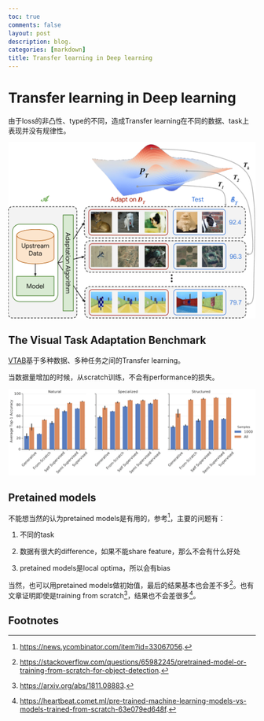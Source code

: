 ```yaml
---
toc: true
comments: false
layout: post
description: blog.
categories: [markdown]
title: Transfer learning in Deep learning
---
```

# Transfer learning in Deep learning

由于loss的非凸性、type的不同，造成Transfer learning在不同的数据、task上表现并没有规律性。

![](./images/VTAB_loss.png "VTAB protocol")

## The Visual Task Adaptation Benchmark

[VTAB](https://ai.googleblog.com/2019/11/the-visual-task-adaptation-benchmark.html)基于多种数据、多种任务之间的Transfer learning。

当数据量增加的时候，从scratch训练，不会有performance的损失。

![](./images/VTAB_scratch.png "Performance")

##  Pretained models

不能想当然的认为pretained models是有用的，参考[^1]，主要的问题有：

1. 不同的task

2. 数据有很大的difference，如果不能share feature，那么不会有什么好处

3. pretained models是local optima，所以会有bias

当然，也可以用pretained models做初始值，最后的结果基本也会差不多[^2]。也有文章证明即使是training from scratch[^3]，结果也不会差很多[^4]。







## Footnotes
[^1]: https://news.ycombinator.com/item?id=33067056.
[^2]: https://stackoverflow.com/questions/65982245/pretrained-model-or-training-from-scratch-for-object-detection.
[^3]: https://arxiv.org/abs/1811.08883.
[^4]:https://heartbeat.comet.ml/pre-trained-machine-learning-models-vs-models-trained-from-scratch-63e079ed648f.
